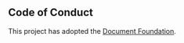 ## Code of Conduct
This project has adopted the [Document Foundation](https://www.documentfoundation.org/foundation/code-of-conduct/).
